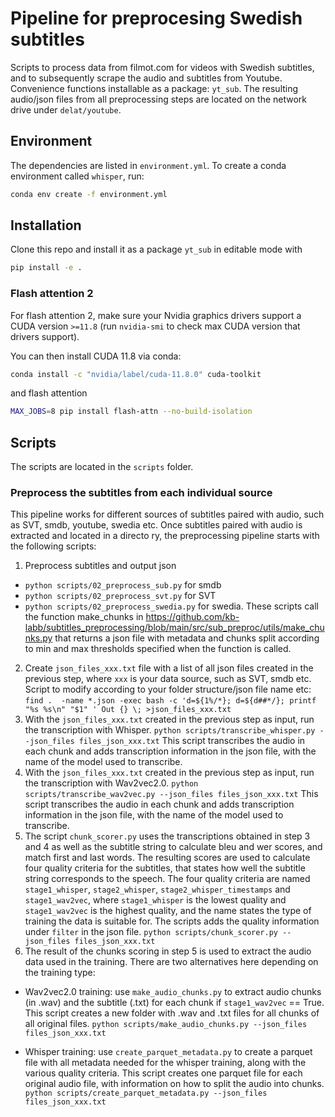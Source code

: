 # Pipeline for preprocesing Swedish subtitles

Scripts to process data from filmot.com for videos with Swedish subtitles, and to subsequently scrape the audio and subtitles from Youtube. Convenience functions installable as a package: `yt_sub`. The resulting audio/json files from all preprocessing steps are located on the network drive under `delat/youtube`. 

## Environment

The dependencies are listed in `environment.yml`. To create a conda environment called `whisper`, run:

```bash
conda env create -f environment.yml
``` 

## Installation

Clone this repo and install it as a package `yt_sub` in editable mode with

```bash
pip install -e .
```

### Flash attention 2

For flash attention 2, make sure your Nvidia graphics drivers support a CUDA version `>=11.8` (run `nvidia-smi` to check max CUDA version that drivers support).

You can then install CUDA 11.8 via conda:

```bash
conda install -c "nvidia/label/cuda-11.8.0" cuda-toolkit
```

and flash attention 

```bash
MAX_JOBS=8 pip install flash-attn --no-build-isolation
```

## Scripts

The scripts are located in the `scripts` folder. 

### Preprocess the subtitles from each individual source
This pipeline works for different sources of subtitles paired with audio, such as SVT, smdb, youtube, swedia etc. 
Once subtitles paired with audio is extracted and located in a directo ry, the preprocessing pipeline starts with the following scripts: 
1. Preprocess subtitles and output json
* `python scripts/02_preprocess_sub.py` for smdb
* `python scripts/02_preprocess_svt.py` for SVT
* `python scripts/02_preprocess_swedia.py` for swedia.
These scripts call the function make_chunks in https://github.com/kb-labb/subtitles_preprocessing/blob/main/src/sub_preproc/utils/make_chunks.py that returns a json file with metadata and chunks split according to min and max thresholds specified when the function is called.  
2. Create `json_files_xxx.txt` file with a list of all json files created in the previous step, where `xxx` is your data source, such as SVT, smdb etc. Script to modify according to your folder structure/json file name etc:
`find .  -name *.json -exec bash -c 'd=${1%/*}; d=${d##*/}; printf "%s %s\n" "$1" ' Out {} \; >json_files_xxx.txt` 
3. With the `json_files_xxx.txt` created in the previous step as input, run the transcription with Whisper. 
`python scripts/transcribe_whisper.py --json_files files_json_xxx.txt` 
This script transcribes the audio in each chunk and adds transcription information in the json file, with the name of the model used to transcribe. 
4. With the `json_files_xxx.txt` created in the previous step as input, run the transcription with Wav2vec2.0. 
`python scripts/transcribe_wav2vec.py --json_files files_json_xxx.txt` 
This script transcribes the audio in each chunk and adds transcription information in the json file, with the name of the model used to transcribe. 
5. The script `chunk_scorer.py` uses the transcriptions obtained in step 3 and 4 as well as the subtitle string to calculate bleu and wer scores, and match first and last words. The resulting scores are used to calculate four quality criteria for the subtitles, that states how well the subtitle string corresponds to the speech. The four quality criteria are named `stage1_whisper`, `stage2_whisper`, `stage2_whisper_timestamps` and `stage1_wav2vec`, where `stage1_whisper` is the lowest quality and `stage1_wav2vec` is the highest quality, and the name states the type of training the data is suitable for. The scripts adds the quality information under `filter` in the json file. 
`python scripts/chunk_scorer.py --json_files files_json_xxx.txt` 
6. The result of the chunks scoring in step 5 is used to extract the audio data used in the training. There are two alternatives here depending on the training type:
* Wav2vec2.0 training:
use `make_audio_chunks.py` to extract audio chunks (in .wav) and the subtitle (.txt) for each chunk if `stage1_wav2vec` == True. This script creates a new folder with .wav and .txt files for all chunks of all original files. `python scripts/make_audio_chunks.py --json_files files_json_xxx.txt` 

* Whisper training:
use `create_parquet_metadata.py` to create a parquet file with all metadata needed for the whisper training, along with the various quality criteria. This script creates one parquet file for each original audio file, with information on how to split the audio into chunks. `python scripts/create_parquet_metadata.py --json_files files_json_xxx.txt` 
